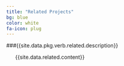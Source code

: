 ```yaml
---
title: "Related Projects"
bg: blue
color: white
fa-icon: plug
---
```


###{{site.data.pkg.verb.related.description}}

<ul>
  {{site.data.related.content}}
</ul>
